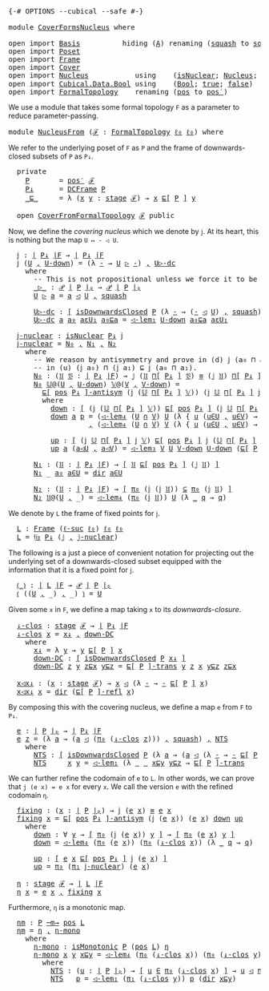 <pre class="Agda"><a id="5" class="Symbol">{-#</a> <a id="9" class="Keyword">OPTIONS</a> <a id="17" class="Pragma">--cubical</a> <a id="27" class="Pragma">--safe</a> <a id="34" class="Symbol">#-}</a>

<a id="39" class="Keyword">module</a> <a id="46" href="CoverFormsNucleus.html" class="Module">CoverFormsNucleus</a> <a id="64" class="Keyword">where</a>

<a id="71" class="Keyword">open</a> <a id="76" class="Keyword">import</a> <a id="83" href="Basis.html" class="Module">Basis</a>          <a id="98" class="Keyword">hiding</a> <a id="105" class="Symbol">(</a><a id="106" href="Basis.html#2514" class="Generalizable">A</a><a id="107" class="Symbol">)</a> <a id="109" class="Keyword">renaming</a> <a id="118" class="Symbol">(</a><a id="119" href="Basis.html#6998" class="InductiveConstructor">squash</a> <a id="126" class="Symbol">to</a> <a id="∥_∥.squash"></a><a id="129" href="CoverFormsNucleus.html#129" class="InductiveConstructor">squash′</a><a id="136" class="Symbol">)</a>
<a id="138" class="Keyword">open</a> <a id="143" class="Keyword">import</a> <a id="150" href="Poset.html" class="Module">Poset</a>
<a id="156" class="Keyword">open</a> <a id="161" class="Keyword">import</a> <a id="168" href="Frame.html" class="Module">Frame</a>
<a id="174" class="Keyword">open</a> <a id="179" class="Keyword">import</a> <a id="186" href="Cover.html" class="Module">Cover</a>
<a id="192" class="Keyword">open</a> <a id="197" class="Keyword">import</a> <a id="204" href="Nucleus.html" class="Module">Nucleus</a>           <a id="222" class="Keyword">using</a>    <a id="231" class="Symbol">(</a><a id="232" href="Nucleus.html#302" class="Function">isNuclear</a><a id="241" class="Symbol">;</a> <a id="243" href="Nucleus.html#601" class="Function">Nucleus</a><a id="250" class="Symbol">;</a> <a id="252" href="Nucleus.html#6053" class="Function">𝔣𝔦𝔵</a><a id="255" class="Symbol">;</a> <a id="257" href="Nucleus.html#1924" class="Function">idem</a><a id="261" class="Symbol">)</a>
<a id="263" class="Keyword">open</a> <a id="268" class="Keyword">import</a> <a id="275" href="Cubical.Data.Bool.html" class="Module">Cubical.Data.Bool</a> <a id="293" class="Keyword">using</a>    <a id="302" class="Symbol">(</a><a id="303" href="Agda.Builtin.Bool.html#163" class="Datatype">Bool</a><a id="307" class="Symbol">;</a> <a id="309" href="Agda.Builtin.Bool.html#188" class="InductiveConstructor">true</a><a id="313" class="Symbol">;</a> <a id="315" href="Agda.Builtin.Bool.html#182" class="InductiveConstructor">false</a><a id="320" class="Symbol">)</a>
<a id="322" class="Keyword">open</a> <a id="327" class="Keyword">import</a> <a id="334" href="FormalTopology.html" class="Module">FormalTopology</a>    <a id="352" class="Keyword">renaming</a> <a id="361" class="Symbol">(</a><a id="362" href="FormalTopology.html#1525" class="Function">pos</a> <a id="366" class="Symbol">to</a> <a id="pos"></a><a id="369" href="CoverFormsNucleus.html#369" class="Function">pos′</a><a id="373" class="Symbol">)</a>
</pre>
We use a module that takes some formal topology `F` as a parameter to reduce
parameter-passing.

<pre class="Agda"><a id="481" class="Keyword">module</a> <a id="NucleusFrom"></a><a id="488" href="CoverFormsNucleus.html#488" class="Module">NucleusFrom</a> <a id="500" class="Symbol">(</a><a id="501" href="CoverFormsNucleus.html#501" class="Bound">ℱ</a> <a id="503" class="Symbol">:</a> <a id="505" href="FormalTopology.html#1345" class="Function">FormalTopology</a> <a id="520" href="Basis.html#2455" class="Generalizable">ℓ₀</a> <a id="523" href="Basis.html#2455" class="Generalizable">ℓ₀</a><a id="525" class="Symbol">)</a> <a id="527" class="Keyword">where</a>
</pre>
We refer to the underlying poset of `F` as `P` and the frame of downwards-closed subsets
of `P` as `P↓`.

<pre class="Agda">  <a id="650" class="Keyword">private</a>
    <a id="NucleusFrom.P"></a><a id="662" href="CoverFormsNucleus.html#662" class="Function">P</a>       <a id="670" class="Symbol">=</a> <a id="672" href="CoverFormsNucleus.html#369" class="Function">pos′</a> <a id="677" href="CoverFormsNucleus.html#501" class="Bound">ℱ</a>
    <a id="NucleusFrom.P↓"></a><a id="683" href="CoverFormsNucleus.html#683" class="Function">P↓</a>      <a id="691" class="Symbol">=</a> <a id="693" href="Frame.html#19290" class="Function">DCFrame</a> <a id="701" href="CoverFormsNucleus.html#662" class="Function">P</a>
    <a id="NucleusFrom._⊑_"></a><a id="707" href="CoverFormsNucleus.html#707" class="Function Operator">_⊑_</a>     <a id="715" class="Symbol">=</a> <a id="717" class="Symbol">λ</a> <a id="719" class="Symbol">(</a><a id="720" href="CoverFormsNucleus.html#720" class="Bound">x</a> <a id="722" href="CoverFormsNucleus.html#722" class="Bound">y</a> <a id="724" class="Symbol">:</a> <a id="726" href="FormalTopology.html#1665" class="Function">stage</a> <a id="732" href="CoverFormsNucleus.html#501" class="Bound">ℱ</a><a id="733" class="Symbol">)</a> <a id="735" class="Symbol">→</a> <a id="737" href="CoverFormsNucleus.html#720" class="Bound">x</a> <a id="739" href="Poset.html#2551" class="Function">⊑[</a> <a id="742" href="CoverFormsNucleus.html#662" class="Function">P</a> <a id="744" href="Poset.html#2551" class="Function">]</a> <a id="746" href="CoverFormsNucleus.html#722" class="Bound">y</a>

  <a id="751" class="Keyword">open</a> <a id="756" href="Cover.html#378" class="Module">CoverFromFormalTopology</a> <a id="780" href="CoverFormsNucleus.html#501" class="Bound">ℱ</a> <a id="782" class="Keyword">public</a>
</pre>
Now, we define the *covering nucleus* which we denote by `𝕛`. At its heart, this is
nothing but the map `U ↦ - ◁ U`.

<pre class="Agda">  <a id="NucleusFrom.𝕛"></a><a id="918" href="CoverFormsNucleus.html#918" class="Function">𝕛</a> <a id="920" class="Symbol">:</a> <a id="922" href="Frame.html#3884" class="Function Operator">∣</a> <a id="924" href="CoverFormsNucleus.html#683" class="Function">P↓</a> <a id="927" href="Frame.html#3884" class="Function Operator">∣F</a> <a id="930" class="Symbol">→</a> <a id="932" href="Frame.html#3884" class="Function Operator">∣</a> <a id="934" href="CoverFormsNucleus.html#683" class="Function">P↓</a> <a id="937" href="Frame.html#3884" class="Function Operator">∣F</a>
  <a id="942" href="CoverFormsNucleus.html#918" class="Function">𝕛</a> <a id="944" class="Symbol">(</a><a id="945" href="CoverFormsNucleus.html#945" class="Bound">U</a> <a id="947" href="Agda.Builtin.Sigma.html#236" class="InductiveConstructor Operator">,</a> <a id="949" href="CoverFormsNucleus.html#949" class="Bound">U-down</a><a id="955" class="Symbol">)</a> <a id="957" class="Symbol">=</a> <a id="959" class="Symbol">(λ</a> <a id="962" href="CoverFormsNucleus.html#962" class="Bound">-</a> <a id="964" class="Symbol">→</a> <a id="966" href="CoverFormsNucleus.html#945" class="Bound">U</a> <a id="968" href="CoverFormsNucleus.html#1083" class="Function Operator">▷</a> <a id="970" href="CoverFormsNucleus.html#962" class="Bound">-</a><a id="971" class="Symbol">)</a> <a id="973" href="Agda.Builtin.Sigma.html#236" class="InductiveConstructor Operator">,</a> <a id="975" href="CoverFormsNucleus.html#1145" class="Function">U▷-dc</a>
    <a id="985" class="Keyword">where</a>
      <a id="997" class="Comment">-- This is not propositional unless we force it to be using the HIT definition!</a>
      <a id="1083" href="CoverFormsNucleus.html#1083" class="Function Operator">_▷_</a> <a id="1087" class="Symbol">:</a> <a id="1089" href="Basis.html#3885" class="Function">𝒫</a> <a id="1091" href="Poset.html#2382" class="Function Operator">∣</a> <a id="1093" href="CoverFormsNucleus.html#662" class="Function">P</a> <a id="1095" href="Poset.html#2382" class="Function Operator">∣ₚ</a> <a id="1098" class="Symbol">→</a> <a id="1100" href="Basis.html#3885" class="Function">𝒫</a> <a id="1102" href="Poset.html#2382" class="Function Operator">∣</a> <a id="1104" href="CoverFormsNucleus.html#662" class="Function">P</a> <a id="1106" href="Poset.html#2382" class="Function Operator">∣ₚ</a>
      <a id="1115" href="CoverFormsNucleus.html#1115" class="Bound">U</a> <a id="1117" href="CoverFormsNucleus.html#1083" class="Function Operator">▷</a> <a id="1119" href="CoverFormsNucleus.html#1119" class="Bound">a</a> <a id="1121" class="Symbol">=</a> <a id="1123" href="CoverFormsNucleus.html#1119" class="Bound">a</a> <a id="1125" href="Cover.html#703" class="Datatype Operator">◁</a> <a id="1127" href="CoverFormsNucleus.html#1115" class="Bound">U</a> <a id="1129" href="Agda.Builtin.Sigma.html#236" class="InductiveConstructor Operator">,</a> <a id="1131" href="Cover.html#863" class="InductiveConstructor">squash</a>

      <a id="1145" href="CoverFormsNucleus.html#1145" class="Function">U▷-dc</a> <a id="1151" class="Symbol">:</a> <a id="1153" href="Basis.html#1600" class="Function Operator">[</a> <a id="1155" href="Poset.html#6742" class="Function">isDownwardsClosed</a> <a id="1173" href="CoverFormsNucleus.html#662" class="Function">P</a> <a id="1175" class="Symbol">(λ</a> <a id="1178" href="CoverFormsNucleus.html#1178" class="Bound">-</a> <a id="1180" class="Symbol">→</a> <a id="1182" class="Symbol">(</a><a id="1183" href="CoverFormsNucleus.html#1178" class="Bound">-</a> <a id="1185" href="Cover.html#703" class="Datatype Operator">◁</a> <a id="1187" href="CoverFormsNucleus.html#945" class="Bound">U</a><a id="1188" class="Symbol">)</a> <a id="1190" href="Agda.Builtin.Sigma.html#236" class="InductiveConstructor Operator">,</a> <a id="1192" href="Cover.html#863" class="InductiveConstructor">squash</a><a id="1198" class="Symbol">)</a> <a id="1200" href="Basis.html#1600" class="Function Operator">]</a>
      <a id="1208" href="CoverFormsNucleus.html#1145" class="Function">U▷-dc</a> <a id="1214" href="CoverFormsNucleus.html#1214" class="Bound">a</a> <a id="1216" href="CoverFormsNucleus.html#1216" class="Bound">a₀</a> <a id="1219" href="CoverFormsNucleus.html#1219" class="Bound">aεU₁</a> <a id="1224" href="CoverFormsNucleus.html#1224" class="Bound">a₀⊑a</a> <a id="1229" class="Symbol">=</a> <a id="1231" href="Cover.html#1171" class="Function">◁-lem₁</a> <a id="1238" href="CoverFormsNucleus.html#949" class="Bound">U-down</a> <a id="1245" href="CoverFormsNucleus.html#1224" class="Bound">a₀⊑a</a> <a id="1250" href="CoverFormsNucleus.html#1219" class="Bound">aεU₁</a>

  <a id="NucleusFrom.𝕛-nuclear"></a><a id="1258" href="CoverFormsNucleus.html#1258" class="Function">𝕛-nuclear</a> <a id="1268" class="Symbol">:</a> <a id="1270" href="Nucleus.html#302" class="Function">isNuclear</a> <a id="1280" href="CoverFormsNucleus.html#683" class="Function">P↓</a> <a id="1283" href="CoverFormsNucleus.html#918" class="Function">𝕛</a>
  <a id="1287" href="CoverFormsNucleus.html#1258" class="Function">𝕛-nuclear</a> <a id="1297" class="Symbol">=</a> <a id="1299" href="CoverFormsNucleus.html#1461" class="Function">N₀</a> <a id="1302" href="Agda.Builtin.Sigma.html#236" class="InductiveConstructor Operator">,</a> <a id="1304" href="CoverFormsNucleus.html#2021" class="Function">N₁</a> <a id="1307" href="Agda.Builtin.Sigma.html#236" class="InductiveConstructor Operator">,</a> <a id="1309" href="CoverFormsNucleus.html#2101" class="Function">N₂</a>
    <a id="1316" class="Keyword">where</a>
      <a id="1328" class="Comment">-- We reason by antisymmetry and prove in (d) 𝕛 (a₀ ⊓ a₁) ⊑ (𝕛 a₀) ⊓ (𝕛 a₁) and</a>
      <a id="1414" class="Comment">-- in (u) (𝕛 a₀) ⊓ (𝕛 a₁) ⊑ 𝕛 (a₀ ⊓ a₁).</a>
      <a id="1461" href="CoverFormsNucleus.html#1461" class="Function">N₀</a> <a id="1464" class="Symbol">:</a> <a id="1466" class="Symbol">(</a><a id="1467" href="CoverFormsNucleus.html#1467" class="Bound">𝔘</a> <a id="1469" href="CoverFormsNucleus.html#1469" class="Bound">𝔙</a> <a id="1471" class="Symbol">:</a> <a id="1473" href="Frame.html#3884" class="Function Operator">∣</a> <a id="1475" href="CoverFormsNucleus.html#683" class="Function">P↓</a> <a id="1478" href="Frame.html#3884" class="Function Operator">∣F</a><a id="1480" class="Symbol">)</a> <a id="1482" class="Symbol">→</a> <a id="1484" href="CoverFormsNucleus.html#918" class="Function">𝕛</a> <a id="1486" class="Symbol">(</a><a id="1487" href="CoverFormsNucleus.html#1467" class="Bound">𝔘</a> <a id="1489" href="Frame.html#4167" class="Function">⊓[</a> <a id="1492" href="CoverFormsNucleus.html#683" class="Function">P↓</a> <a id="1495" href="Frame.html#4167" class="Function">]</a> <a id="1497" href="CoverFormsNucleus.html#1469" class="Bound">𝔙</a><a id="1498" class="Symbol">)</a> <a id="1500" href="Agda.Builtin.Cubical.Path.html#381" class="Function Operator">≡</a> <a id="1502" class="Symbol">(</a><a id="1503" href="CoverFormsNucleus.html#918" class="Function">𝕛</a> <a id="1505" href="CoverFormsNucleus.html#1467" class="Bound">𝔘</a><a id="1506" class="Symbol">)</a> <a id="1508" href="Frame.html#4167" class="Function">⊓[</a> <a id="1511" href="CoverFormsNucleus.html#683" class="Function">P↓</a> <a id="1514" href="Frame.html#4167" class="Function">]</a> <a id="1516" class="Symbol">(</a><a id="1517" href="CoverFormsNucleus.html#918" class="Function">𝕛</a> <a id="1519" href="CoverFormsNucleus.html#1469" class="Bound">𝔙</a><a id="1520" class="Symbol">)</a>
      <a id="1528" href="CoverFormsNucleus.html#1461" class="Function">N₀</a> <a id="1531" href="CoverFormsNucleus.html#1531" class="Bound">𝕌</a><a id="1532" class="Symbol">@(</a><a id="1534" href="CoverFormsNucleus.html#1534" class="Bound">U</a> <a id="1536" href="Agda.Builtin.Sigma.html#236" class="InductiveConstructor Operator">,</a> <a id="1538" href="CoverFormsNucleus.html#1538" class="Bound">U-down</a><a id="1544" class="Symbol">)</a> <a id="1546" href="CoverFormsNucleus.html#1546" class="Bound">𝕍</a><a id="1547" class="Symbol">@(</a><a id="1549" href="CoverFormsNucleus.html#1549" class="Bound">V</a> <a id="1551" href="Agda.Builtin.Sigma.html#236" class="InductiveConstructor Operator">,</a> <a id="1553" href="CoverFormsNucleus.html#1553" class="Bound">V-down</a><a id="1559" class="Symbol">)</a> <a id="1561" class="Symbol">=</a>
        <a id="1571" href="Poset.html#3283" class="Function Operator">⊑[</a> <a id="1574" href="Frame.html#3968" class="Function">pos</a> <a id="1578" href="CoverFormsNucleus.html#683" class="Function">P↓</a> <a id="1581" href="Poset.html#3283" class="Function Operator">]-antisym</a> <a id="1591" class="Symbol">(</a><a id="1592" href="CoverFormsNucleus.html#918" class="Function">𝕛</a> <a id="1594" class="Symbol">(</a><a id="1595" href="CoverFormsNucleus.html#1531" class="Bound">𝕌</a> <a id="1597" href="Frame.html#4167" class="Function">⊓[</a> <a id="1600" href="CoverFormsNucleus.html#683" class="Function">P↓</a> <a id="1603" href="Frame.html#4167" class="Function">]</a> <a id="1605" href="CoverFormsNucleus.html#1546" class="Bound">𝕍</a><a id="1606" class="Symbol">))</a> <a id="1609" class="Symbol">(</a><a id="1610" href="CoverFormsNucleus.html#918" class="Function">𝕛</a> <a id="1612" href="CoverFormsNucleus.html#1531" class="Bound">𝕌</a> <a id="1614" href="Frame.html#4167" class="Function">⊓[</a> <a id="1617" href="CoverFormsNucleus.html#683" class="Function">P↓</a> <a id="1620" href="Frame.html#4167" class="Function">]</a> <a id="1622" href="CoverFormsNucleus.html#918" class="Function">𝕛</a> <a id="1624" href="CoverFormsNucleus.html#1546" class="Bound">𝕍</a><a id="1625" class="Symbol">)</a> <a id="1627" href="CoverFormsNucleus.html#1659" class="Function">down</a> <a id="1632" href="CoverFormsNucleus.html#1881" class="Function">up</a>
        <a id="1643" class="Keyword">where</a>
          <a id="1659" href="CoverFormsNucleus.html#1659" class="Function">down</a> <a id="1664" class="Symbol">:</a> <a id="1666" href="Basis.html#1600" class="Function Operator">[</a> <a id="1668" class="Symbol">(</a><a id="1669" href="CoverFormsNucleus.html#918" class="Function">𝕛</a> <a id="1671" class="Symbol">(</a><a id="1672" href="CoverFormsNucleus.html#1531" class="Bound">𝕌</a> <a id="1674" href="Frame.html#4167" class="Function">⊓[</a> <a id="1677" href="CoverFormsNucleus.html#683" class="Function">P↓</a> <a id="1680" href="Frame.html#4167" class="Function">]</a> <a id="1682" href="CoverFormsNucleus.html#1546" class="Bound">𝕍</a><a id="1683" class="Symbol">))</a> <a id="1686" href="Poset.html#2551" class="Function">⊑[</a> <a id="1689" href="Frame.html#3968" class="Function">pos</a> <a id="1693" href="CoverFormsNucleus.html#683" class="Function">P↓</a> <a id="1696" href="Poset.html#2551" class="Function">]</a> <a id="1698" class="Symbol">(</a><a id="1699" href="CoverFormsNucleus.html#918" class="Function">𝕛</a> <a id="1701" href="CoverFormsNucleus.html#1531" class="Bound">𝕌</a> <a id="1703" href="Frame.html#4167" class="Function">⊓[</a> <a id="1706" href="CoverFormsNucleus.html#683" class="Function">P↓</a> <a id="1709" href="Frame.html#4167" class="Function">]</a> <a id="1711" href="CoverFormsNucleus.html#918" class="Function">𝕛</a> <a id="1713" href="CoverFormsNucleus.html#1546" class="Bound">𝕍</a><a id="1714" class="Symbol">)</a> <a id="1716" href="Basis.html#1600" class="Function Operator">]</a>
          <a id="1728" href="CoverFormsNucleus.html#1659" class="Function">down</a> <a id="1733" href="CoverFormsNucleus.html#1733" class="Bound">a</a> <a id="1735" href="CoverFormsNucleus.html#1735" class="Bound">p</a> <a id="1737" class="Symbol">=</a> <a id="1739" class="Symbol">(</a><a id="1740" href="Cover.html#3008" class="Function">◁-lem₄</a> <a id="1747" class="Symbol">(</a><a id="1748" href="CoverFormsNucleus.html#1534" class="Bound">U</a> <a id="1750" href="Basis.html#4715" class="Function Operator">∩</a> <a id="1752" href="CoverFormsNucleus.html#1549" class="Bound">V</a><a id="1753" class="Symbol">)</a> <a id="1755" href="CoverFormsNucleus.html#1534" class="Bound">U</a> <a id="1757" class="Symbol">(λ</a> <a id="1760" class="Symbol">{</a> <a id="1762" href="CoverFormsNucleus.html#1762" class="Bound">u</a> <a id="1764" class="Symbol">(</a><a id="1765" href="CoverFormsNucleus.html#1765" class="Bound">u∈U</a> <a id="1769" href="Agda.Builtin.Sigma.html#236" class="InductiveConstructor Operator">,</a> <a id="1771" href="CoverFormsNucleus.html#1771" class="Bound">u∈V</a><a id="1774" class="Symbol">)</a> <a id="1776" class="Symbol">→</a> <a id="1778" href="Cover.html#762" class="InductiveConstructor">dir</a> <a id="1782" href="CoverFormsNucleus.html#1765" class="Bound">u∈U</a> <a id="1786" class="Symbol">})</a> <a id="1789" href="CoverFormsNucleus.html#1733" class="Bound">a</a> <a id="1791" href="CoverFormsNucleus.html#1735" class="Bound">p</a><a id="1792" class="Symbol">)</a>
                   <a id="1813" href="Agda.Builtin.Sigma.html#236" class="InductiveConstructor Operator">,</a> <a id="1815" class="Symbol">(</a><a id="1816" href="Cover.html#3008" class="Function">◁-lem₄</a> <a id="1823" class="Symbol">(</a><a id="1824" href="CoverFormsNucleus.html#1534" class="Bound">U</a> <a id="1826" href="Basis.html#4715" class="Function Operator">∩</a> <a id="1828" href="CoverFormsNucleus.html#1549" class="Bound">V</a><a id="1829" class="Symbol">)</a> <a id="1831" href="CoverFormsNucleus.html#1549" class="Bound">V</a> <a id="1833" class="Symbol">(λ</a> <a id="1836" class="Symbol">{</a> <a id="1838" href="CoverFormsNucleus.html#1838" class="Bound">u</a> <a id="1840" class="Symbol">(</a><a id="1841" href="CoverFormsNucleus.html#1841" class="Bound">u∈U</a> <a id="1845" href="Agda.Builtin.Sigma.html#236" class="InductiveConstructor Operator">,</a> <a id="1847" href="CoverFormsNucleus.html#1847" class="Bound">u∈V</a><a id="1850" class="Symbol">)</a> <a id="1852" class="Symbol">→</a> <a id="1854" href="Cover.html#762" class="InductiveConstructor">dir</a> <a id="1858" href="CoverFormsNucleus.html#1847" class="Bound">u∈V</a> <a id="1862" class="Symbol">})</a> <a id="1865" href="CoverFormsNucleus.html#1733" class="Bound">a</a> <a id="1867" href="CoverFormsNucleus.html#1735" class="Bound">p</a><a id="1868" class="Symbol">)</a>

          <a id="1881" href="CoverFormsNucleus.html#1881" class="Function">up</a> <a id="1884" class="Symbol">:</a> <a id="1886" href="Basis.html#1600" class="Function Operator">[</a> <a id="1888" class="Symbol">(</a><a id="1889" href="CoverFormsNucleus.html#918" class="Function">𝕛</a> <a id="1891" href="CoverFormsNucleus.html#1531" class="Bound">𝕌</a> <a id="1893" href="Frame.html#4167" class="Function">⊓[</a> <a id="1896" href="CoverFormsNucleus.html#683" class="Function">P↓</a> <a id="1899" href="Frame.html#4167" class="Function">]</a> <a id="1901" href="CoverFormsNucleus.html#918" class="Function">𝕛</a> <a id="1903" href="CoverFormsNucleus.html#1546" class="Bound">𝕍</a><a id="1904" class="Symbol">)</a> <a id="1906" href="Poset.html#2551" class="Function">⊑[</a> <a id="1909" href="Frame.html#3968" class="Function">pos</a> <a id="1913" href="CoverFormsNucleus.html#683" class="Function">P↓</a> <a id="1916" href="Poset.html#2551" class="Function">]</a> <a id="1918" href="CoverFormsNucleus.html#918" class="Function">𝕛</a> <a id="1920" class="Symbol">(</a><a id="1921" href="CoverFormsNucleus.html#1531" class="Bound">𝕌</a> <a id="1923" href="Frame.html#4167" class="Function">⊓[</a> <a id="1926" href="CoverFormsNucleus.html#683" class="Function">P↓</a> <a id="1929" href="Frame.html#4167" class="Function">]</a> <a id="1931" href="CoverFormsNucleus.html#1546" class="Bound">𝕍</a><a id="1932" class="Symbol">)</a> <a id="1934" href="Basis.html#1600" class="Function Operator">]</a>
          <a id="1946" href="CoverFormsNucleus.html#1881" class="Function">up</a> <a id="1949" href="CoverFormsNucleus.html#1949" class="Bound">a</a> <a id="1951" class="Symbol">(</a><a id="1952" href="CoverFormsNucleus.html#1952" class="Bound">a◁U</a> <a id="1956" href="Agda.Builtin.Sigma.html#236" class="InductiveConstructor Operator">,</a> <a id="1958" href="CoverFormsNucleus.html#1958" class="Bound">a◁V</a><a id="1961" class="Symbol">)</a> <a id="1963" class="Symbol">=</a> <a id="1965" href="Cover.html#2305" class="Function">◁-lem₃</a> <a id="1972" href="CoverFormsNucleus.html#1549" class="Bound">V</a> <a id="1974" href="CoverFormsNucleus.html#1534" class="Bound">U</a> <a id="1976" href="CoverFormsNucleus.html#1553" class="Bound">V-down</a> <a id="1983" href="CoverFormsNucleus.html#1538" class="Bound">U-down</a> <a id="1990" class="Symbol">(</a><a id="1991" href="Poset.html#3014" class="Function Operator">⊑[</a> <a id="1994" href="CoverFormsNucleus.html#662" class="Function">P</a> <a id="1996" href="Poset.html#3014" class="Function Operator">]-refl</a> <a id="2003" href="CoverFormsNucleus.html#1949" class="Bound">a</a><a id="2004" class="Symbol">)</a> <a id="2006" href="CoverFormsNucleus.html#1958" class="Bound">a◁V</a> <a id="2010" href="CoverFormsNucleus.html#1952" class="Bound">a◁U</a>

      <a id="2021" href="CoverFormsNucleus.html#2021" class="Function">N₁</a> <a id="2024" class="Symbol">:</a> <a id="2026" class="Symbol">(</a><a id="2027" href="CoverFormsNucleus.html#2027" class="Bound">𝔘</a> <a id="2029" class="Symbol">:</a> <a id="2031" href="Frame.html#3884" class="Function Operator">∣</a> <a id="2033" href="CoverFormsNucleus.html#683" class="Function">P↓</a> <a id="2036" href="Frame.html#3884" class="Function Operator">∣F</a><a id="2038" class="Symbol">)</a> <a id="2040" class="Symbol">→</a> <a id="2042" href="Basis.html#1600" class="Function Operator">[</a> <a id="2044" href="CoverFormsNucleus.html#2027" class="Bound">𝔘</a> <a id="2046" href="Poset.html#2551" class="Function">⊑[</a> <a id="2049" href="Frame.html#3968" class="Function">pos</a> <a id="2053" href="CoverFormsNucleus.html#683" class="Function">P↓</a> <a id="2056" href="Poset.html#2551" class="Function">]</a> <a id="2058" class="Symbol">(</a><a id="2059" href="CoverFormsNucleus.html#918" class="Function">𝕛</a> <a id="2061" href="CoverFormsNucleus.html#2027" class="Bound">𝔘</a><a id="2062" class="Symbol">)</a> <a id="2064" href="Basis.html#1600" class="Function Operator">]</a>
      <a id="2072" href="CoverFormsNucleus.html#2021" class="Function">N₁</a> <a id="2075" class="Symbol">_</a> <a id="2077" href="CoverFormsNucleus.html#2077" class="Bound">a₀</a> <a id="2080" href="CoverFormsNucleus.html#2080" class="Bound">a∈U</a> <a id="2084" class="Symbol">=</a> <a id="2086" href="Cover.html#762" class="InductiveConstructor">dir</a> <a id="2090" href="CoverFormsNucleus.html#2080" class="Bound">a∈U</a>

      <a id="2101" href="CoverFormsNucleus.html#2101" class="Function">N₂</a> <a id="2104" class="Symbol">:</a> <a id="2106" class="Symbol">(</a><a id="2107" href="CoverFormsNucleus.html#2107" class="Bound">𝔘</a> <a id="2109" class="Symbol">:</a> <a id="2111" href="Frame.html#3884" class="Function Operator">∣</a> <a id="2113" href="CoverFormsNucleus.html#683" class="Function">P↓</a> <a id="2116" href="Frame.html#3884" class="Function Operator">∣F</a><a id="2118" class="Symbol">)</a> <a id="2120" class="Symbol">→</a> <a id="2122" href="Basis.html#1600" class="Function Operator">[</a> <a id="2124" href="Basis.html#1007" class="Field">π₀</a> <a id="2127" class="Symbol">(</a><a id="2128" href="CoverFormsNucleus.html#918" class="Function">𝕛</a> <a id="2130" class="Symbol">(</a><a id="2131" href="CoverFormsNucleus.html#918" class="Function">𝕛</a> <a id="2133" href="CoverFormsNucleus.html#2107" class="Bound">𝔘</a><a id="2134" class="Symbol">))</a> <a id="2137" href="Basis.html#4316" class="Function Operator">⊆</a> <a id="2139" href="Basis.html#1007" class="Field">π₀</a> <a id="2142" class="Symbol">(</a><a id="2143" href="CoverFormsNucleus.html#918" class="Function">𝕛</a> <a id="2145" href="CoverFormsNucleus.html#2107" class="Bound">𝔘</a><a id="2146" class="Symbol">)</a> <a id="2148" href="Basis.html#1600" class="Function Operator">]</a>
      <a id="2156" href="CoverFormsNucleus.html#2101" class="Function">N₂</a> <a id="2159" href="CoverFormsNucleus.html#2159" class="Bound">𝔘</a><a id="2160" class="Symbol">@(</a><a id="2162" href="CoverFormsNucleus.html#2162" class="Bound">U</a> <a id="2164" href="Agda.Builtin.Sigma.html#236" class="InductiveConstructor Operator">,</a> <a id="2166" class="Symbol">_)</a> <a id="2169" class="Symbol">=</a> <a id="2171" href="Cover.html#3008" class="Function">◁-lem₄</a> <a id="2178" class="Symbol">(</a><a id="2179" href="Basis.html#1007" class="Field">π₀</a> <a id="2182" class="Symbol">(</a><a id="2183" href="CoverFormsNucleus.html#918" class="Function">𝕛</a> <a id="2185" href="CoverFormsNucleus.html#2159" class="Bound">𝔘</a><a id="2186" class="Symbol">))</a> <a id="2189" href="CoverFormsNucleus.html#2162" class="Bound">U</a> <a id="2191" class="Symbol">(λ</a> <a id="2194" href="CoverFormsNucleus.html#2194" class="Bound">_</a> <a id="2196" href="CoverFormsNucleus.html#2196" class="Bound">q</a> <a id="2198" class="Symbol">→</a> <a id="2200" href="CoverFormsNucleus.html#2196" class="Bound">q</a><a id="2201" class="Symbol">)</a>
</pre>
We denote by `L` the frame of fixed points for `𝕛`.

<pre class="Agda">  <a id="NucleusFrom.L"></a><a id="2267" href="CoverFormsNucleus.html#2267" class="Function">L</a> <a id="2269" class="Symbol">:</a> <a id="2271" href="Frame.html#3701" class="Function">Frame</a> <a id="2277" class="Symbol">(</a><a id="2278" href="Cubical.Core.Primitives.html#1174" class="Primitive">ℓ-suc</a> <a id="2284" href="CoverFormsNucleus.html#520" class="Bound">ℓ₀</a><a id="2286" class="Symbol">)</a> <a id="2288" href="CoverFormsNucleus.html#520" class="Bound">ℓ₀</a> <a id="2291" href="CoverFormsNucleus.html#520" class="Bound">ℓ₀</a>
  <a id="2296" href="CoverFormsNucleus.html#2267" class="Function">L</a> <a id="2298" class="Symbol">=</a> <a id="2300" href="Nucleus.html#6053" class="Function">𝔣𝔦𝔵</a> <a id="2304" href="CoverFormsNucleus.html#683" class="Function">P↓</a> <a id="2307" class="Symbol">(</a><a id="2308" href="CoverFormsNucleus.html#918" class="Function">𝕛</a> <a id="2310" href="Agda.Builtin.Sigma.html#236" class="InductiveConstructor Operator">,</a> <a id="2312" href="CoverFormsNucleus.html#1258" class="Function">𝕛-nuclear</a><a id="2321" class="Symbol">)</a>
</pre>
The following is a just a piece of convenient notation for projecting out the underlying
set of a downwards-closed subset equipped with the information that it is a fixed point
for `𝕛`.

<pre class="Agda">  <a id="NucleusFrom.⦅_⦆"></a><a id="2521" href="CoverFormsNucleus.html#2521" class="Function Operator">⦅_⦆</a> <a id="2525" class="Symbol">:</a> <a id="2527" href="Frame.html#3884" class="Function Operator">∣</a> <a id="2529" href="CoverFormsNucleus.html#2267" class="Function">L</a> <a id="2531" href="Frame.html#3884" class="Function Operator">∣F</a> <a id="2534" class="Symbol">→</a> <a id="2536" href="Basis.html#3885" class="Function">𝒫</a> <a id="2538" href="Poset.html#2382" class="Function Operator">∣</a> <a id="2540" href="CoverFormsNucleus.html#662" class="Function">P</a> <a id="2542" href="Poset.html#2382" class="Function Operator">∣ₚ</a>
  <a id="2547" href="CoverFormsNucleus.html#2521" class="Function Operator">⦅</a> <a id="2549" class="Symbol">((</a><a id="2551" href="CoverFormsNucleus.html#2551" class="Bound">U</a> <a id="2553" href="Agda.Builtin.Sigma.html#236" class="InductiveConstructor Operator">,</a> <a id="2555" class="Symbol">_)</a> <a id="2558" href="Agda.Builtin.Sigma.html#236" class="InductiveConstructor Operator">,</a> <a id="2560" class="Symbol">_)</a> <a id="2563" href="CoverFormsNucleus.html#2521" class="Function Operator">⦆</a> <a id="2565" class="Symbol">=</a> <a id="2567" href="CoverFormsNucleus.html#2551" class="Bound">U</a>
</pre>
Given some `x` in `F`, we define a map taking `x` to its *downwards-closure*.

<pre class="Agda">  <a id="NucleusFrom.↓-clos"></a><a id="2659" href="CoverFormsNucleus.html#2659" class="Function">↓-clos</a> <a id="2666" class="Symbol">:</a> <a id="2668" href="FormalTopology.html#1665" class="Function">stage</a> <a id="2674" href="CoverFormsNucleus.html#501" class="Bound">ℱ</a> <a id="2676" class="Symbol">→</a> <a id="2678" href="Frame.html#3884" class="Function Operator">∣</a> <a id="2680" href="CoverFormsNucleus.html#683" class="Function">P↓</a> <a id="2683" href="Frame.html#3884" class="Function Operator">∣F</a>
  <a id="2688" href="CoverFormsNucleus.html#2659" class="Function">↓-clos</a> <a id="2695" href="CoverFormsNucleus.html#2695" class="Bound">x</a> <a id="2697" class="Symbol">=</a> <a id="2699" href="CoverFormsNucleus.html#2728" class="Function">x↓</a> <a id="2702" href="Agda.Builtin.Sigma.html#236" class="InductiveConstructor Operator">,</a> <a id="2704" href="CoverFormsNucleus.html#2756" class="Function">down-DC</a>
    <a id="2716" class="Keyword">where</a>
      <a id="2728" href="CoverFormsNucleus.html#2728" class="Function">x↓</a> <a id="2731" class="Symbol">=</a> <a id="2733" class="Symbol">λ</a> <a id="2735" href="CoverFormsNucleus.html#2735" class="Bound">y</a> <a id="2737" class="Symbol">→</a> <a id="2739" href="CoverFormsNucleus.html#2735" class="Bound">y</a> <a id="2741" href="Poset.html#2551" class="Function">⊑[</a> <a id="2744" href="CoverFormsNucleus.html#662" class="Function">P</a> <a id="2746" href="Poset.html#2551" class="Function">]</a> <a id="2748" href="CoverFormsNucleus.html#2695" class="Bound">x</a>
      <a id="2756" href="CoverFormsNucleus.html#2756" class="Function">down-DC</a> <a id="2764" class="Symbol">:</a> <a id="2766" href="Basis.html#1600" class="Function Operator">[</a> <a id="2768" href="Poset.html#6742" class="Function">isDownwardsClosed</a> <a id="2786" href="CoverFormsNucleus.html#662" class="Function">P</a> <a id="2788" href="CoverFormsNucleus.html#2728" class="Function">x↓</a> <a id="2791" href="Basis.html#1600" class="Function Operator">]</a>
      <a id="2799" href="CoverFormsNucleus.html#2756" class="Function">down-DC</a> <a id="2807" href="CoverFormsNucleus.html#2807" class="Bound">z</a> <a id="2809" href="CoverFormsNucleus.html#2809" class="Bound">y</a> <a id="2811" href="CoverFormsNucleus.html#2811" class="Bound">z⊑x</a> <a id="2815" href="CoverFormsNucleus.html#2815" class="Bound">y⊑z</a> <a id="2819" class="Symbol">=</a> <a id="2821" href="Poset.html#3121" class="Function Operator">⊑[</a> <a id="2824" href="CoverFormsNucleus.html#662" class="Function">P</a> <a id="2826" href="Poset.html#3121" class="Function Operator">]-trans</a> <a id="2834" href="CoverFormsNucleus.html#2809" class="Bound">y</a> <a id="2836" href="CoverFormsNucleus.html#2807" class="Bound">z</a> <a id="2838" href="CoverFormsNucleus.html#2695" class="Bound">x</a> <a id="2840" href="CoverFormsNucleus.html#2815" class="Bound">y⊑z</a> <a id="2844" href="CoverFormsNucleus.html#2811" class="Bound">z⊑x</a>

  <a id="NucleusFrom.x◁x↓"></a><a id="2851" href="CoverFormsNucleus.html#2851" class="Function">x◁x↓</a> <a id="2856" class="Symbol">:</a> <a id="2858" class="Symbol">(</a><a id="2859" href="CoverFormsNucleus.html#2859" class="Bound">x</a> <a id="2861" class="Symbol">:</a> <a id="2863" href="FormalTopology.html#1665" class="Function">stage</a> <a id="2869" href="CoverFormsNucleus.html#501" class="Bound">ℱ</a><a id="2870" class="Symbol">)</a> <a id="2872" class="Symbol">→</a> <a id="2874" href="CoverFormsNucleus.html#2859" class="Bound">x</a> <a id="2876" href="Cover.html#703" class="Datatype Operator">◁</a> <a id="2878" class="Symbol">(λ</a> <a id="2881" href="CoverFormsNucleus.html#2881" class="Bound">-</a> <a id="2883" class="Symbol">→</a> <a id="2885" href="CoverFormsNucleus.html#2881" class="Bound">-</a> <a id="2887" href="Poset.html#2551" class="Function">⊑[</a> <a id="2890" href="CoverFormsNucleus.html#662" class="Function">P</a> <a id="2892" href="Poset.html#2551" class="Function">]</a> <a id="2894" href="CoverFormsNucleus.html#2859" class="Bound">x</a><a id="2895" class="Symbol">)</a>
  <a id="2899" href="CoverFormsNucleus.html#2851" class="Function">x◁x↓</a> <a id="2904" href="CoverFormsNucleus.html#2904" class="Bound">x</a> <a id="2906" class="Symbol">=</a> <a id="2908" href="Cover.html#762" class="InductiveConstructor">dir</a> <a id="2912" class="Symbol">(</a><a id="2913" href="Poset.html#3014" class="Function Operator">⊑[</a> <a id="2916" href="CoverFormsNucleus.html#662" class="Function">P</a> <a id="2918" href="Poset.html#3014" class="Function Operator">]-refl</a> <a id="2925" href="CoverFormsNucleus.html#2904" class="Bound">x</a><a id="2926" class="Symbol">)</a>
</pre>
By composing this with the covering nucleus, we define a map `e` from `F` to `P↓`.

<pre class="Agda">  <a id="NucleusFrom.e"></a><a id="3023" href="CoverFormsNucleus.html#3023" class="Function">e</a> <a id="3025" class="Symbol">:</a> <a id="3027" href="Poset.html#2382" class="Function Operator">∣</a> <a id="3029" href="CoverFormsNucleus.html#662" class="Function">P</a> <a id="3031" href="Poset.html#2382" class="Function Operator">∣ₚ</a> <a id="3034" class="Symbol">→</a> <a id="3036" href="Frame.html#3884" class="Function Operator">∣</a> <a id="3038" href="CoverFormsNucleus.html#683" class="Function">P↓</a> <a id="3041" href="Frame.html#3884" class="Function Operator">∣F</a>
  <a id="3046" href="CoverFormsNucleus.html#3023" class="Function">e</a> <a id="3048" href="CoverFormsNucleus.html#3048" class="Bound">z</a> <a id="3050" class="Symbol">=</a> <a id="3052" class="Symbol">(λ</a> <a id="3055" href="CoverFormsNucleus.html#3055" class="Bound">a</a> <a id="3057" class="Symbol">→</a> <a id="3059" class="Symbol">(</a><a id="3060" href="CoverFormsNucleus.html#3055" class="Bound">a</a> <a id="3062" href="Cover.html#703" class="Datatype Operator">◁</a> <a id="3064" class="Symbol">(</a><a id="3065" href="Basis.html#1007" class="Field">π₀</a> <a id="3068" class="Symbol">(</a><a id="3069" href="CoverFormsNucleus.html#2659" class="Function">↓-clos</a> <a id="3076" href="CoverFormsNucleus.html#3048" class="Bound">z</a><a id="3077" class="Symbol">)))</a> <a id="3081" href="Agda.Builtin.Sigma.html#236" class="InductiveConstructor Operator">,</a> <a id="3083" href="Cover.html#863" class="InductiveConstructor">squash</a><a id="3089" class="Symbol">)</a> <a id="3091" href="Agda.Builtin.Sigma.html#236" class="InductiveConstructor Operator">,</a> <a id="3093" href="CoverFormsNucleus.html#3113" class="Function">NTS</a>
    <a id="3101" class="Keyword">where</a>
      <a id="3113" href="CoverFormsNucleus.html#3113" class="Function">NTS</a> <a id="3117" class="Symbol">:</a> <a id="3119" href="Basis.html#1600" class="Function Operator">[</a> <a id="3121" href="Poset.html#6742" class="Function">isDownwardsClosed</a> <a id="3139" href="CoverFormsNucleus.html#662" class="Function">P</a> <a id="3141" class="Symbol">(λ</a> <a id="3144" href="CoverFormsNucleus.html#3144" class="Bound">a</a> <a id="3146" class="Symbol">→</a> <a id="3148" class="Symbol">(</a><a id="3149" href="CoverFormsNucleus.html#3144" class="Bound">a</a> <a id="3151" href="Cover.html#703" class="Datatype Operator">◁</a> <a id="3153" class="Symbol">(λ</a> <a id="3156" href="CoverFormsNucleus.html#3156" class="Bound">-</a> <a id="3158" class="Symbol">→</a> <a id="3160" href="CoverFormsNucleus.html#3156" class="Bound">-</a> <a id="3162" href="Poset.html#2551" class="Function">⊑[</a> <a id="3165" href="CoverFormsNucleus.html#662" class="Function">P</a> <a id="3167" href="Poset.html#2551" class="Function">]</a> <a id="3169" href="CoverFormsNucleus.html#3048" class="Bound">z</a><a id="3170" class="Symbol">))</a> <a id="3173" href="Agda.Builtin.Sigma.html#236" class="InductiveConstructor Operator">,</a> <a id="3175" href="Cover.html#863" class="InductiveConstructor">squash</a><a id="3181" class="Symbol">)</a> <a id="3183" href="Basis.html#1600" class="Function Operator">]</a>
      <a id="3191" href="CoverFormsNucleus.html#3113" class="Function">NTS</a> <a id="3195" class="Symbol">_</a> <a id="3197" class="Symbol">_</a> <a id="3199" href="CoverFormsNucleus.html#3199" class="Bound">x</a> <a id="3201" href="CoverFormsNucleus.html#3201" class="Bound">y</a> <a id="3203" class="Symbol">=</a> <a id="3205" href="Cover.html#1171" class="Function">◁-lem₁</a> <a id="3212" class="Symbol">(λ</a> <a id="3215" href="CoverFormsNucleus.html#3215" class="Bound">_</a> <a id="3217" href="CoverFormsNucleus.html#3217" class="Bound">_</a> <a id="3219" href="CoverFormsNucleus.html#3219" class="Bound">x⊑y</a> <a id="3223" href="CoverFormsNucleus.html#3223" class="Bound">y⊑z</a> <a id="3227" class="Symbol">→</a> <a id="3229" href="Poset.html#3121" class="Function Operator">⊑[</a> <a id="3232" href="CoverFormsNucleus.html#662" class="Function">P</a> <a id="3234" href="Poset.html#3121" class="Function Operator">]-trans</a> <a id="3242" class="Symbol">_</a> <a id="3244" class="Symbol">_</a> <a id="3246" href="CoverFormsNucleus.html#3048" class="Bound">z</a> <a id="3248" href="CoverFormsNucleus.html#3223" class="Bound">y⊑z</a> <a id="3252" href="CoverFormsNucleus.html#3219" class="Bound">x⊑y</a><a id="3255" class="Symbol">)</a> <a id="3257" href="CoverFormsNucleus.html#3201" class="Bound">y</a> <a id="3259" href="CoverFormsNucleus.html#3199" class="Bound">x</a>
</pre>
We can further refine the codomain of `e` to `L`. In other words, we can prove that `j (e
x) = e x` for every `x`. We call the version `e` with the refined codomain `η`.

<pre class="Agda">  <a id="NucleusFrom.fixing"></a><a id="3443" href="CoverFormsNucleus.html#3443" class="Function">fixing</a> <a id="3450" class="Symbol">:</a> <a id="3452" class="Symbol">(</a><a id="3453" href="CoverFormsNucleus.html#3453" class="Bound">x</a> <a id="3455" class="Symbol">:</a> <a id="3457" href="Poset.html#2382" class="Function Operator">∣</a> <a id="3459" href="CoverFormsNucleus.html#662" class="Function">P</a> <a id="3461" href="Poset.html#2382" class="Function Operator">∣ₚ</a><a id="3463" class="Symbol">)</a> <a id="3465" class="Symbol">→</a> <a id="3467" href="CoverFormsNucleus.html#918" class="Function">𝕛</a> <a id="3469" class="Symbol">(</a><a id="3470" href="CoverFormsNucleus.html#3023" class="Function">e</a> <a id="3472" href="CoverFormsNucleus.html#3453" class="Bound">x</a><a id="3473" class="Symbol">)</a> <a id="3475" href="Agda.Builtin.Cubical.Path.html#381" class="Function Operator">≡</a> <a id="3477" href="CoverFormsNucleus.html#3023" class="Function">e</a> <a id="3479" href="CoverFormsNucleus.html#3453" class="Bound">x</a>
  <a id="3483" href="CoverFormsNucleus.html#3443" class="Function">fixing</a> <a id="3490" href="CoverFormsNucleus.html#3490" class="Bound">x</a> <a id="3492" class="Symbol">=</a> <a id="3494" href="Poset.html#3283" class="Function Operator">⊑[</a> <a id="3497" href="Frame.html#3968" class="Function">pos</a> <a id="3501" href="CoverFormsNucleus.html#683" class="Function">P↓</a> <a id="3504" href="Poset.html#3283" class="Function Operator">]-antisym</a> <a id="3514" class="Symbol">(</a><a id="3515" href="CoverFormsNucleus.html#918" class="Function">𝕛</a> <a id="3517" class="Symbol">(</a><a id="3518" href="CoverFormsNucleus.html#3023" class="Function">e</a> <a id="3520" href="CoverFormsNucleus.html#3490" class="Bound">x</a><a id="3521" class="Symbol">))</a> <a id="3524" class="Symbol">(</a><a id="3525" href="CoverFormsNucleus.html#3023" class="Function">e</a> <a id="3527" href="CoverFormsNucleus.html#3490" class="Bound">x</a><a id="3528" class="Symbol">)</a> <a id="3530" href="CoverFormsNucleus.html#3554" class="Function">down</a> <a id="3535" href="CoverFormsNucleus.html#3669" class="Function">up</a>
    <a id="3542" class="Keyword">where</a>
      <a id="3554" href="CoverFormsNucleus.html#3554" class="Function">down</a> <a id="3559" class="Symbol">:</a> <a id="3561" class="Symbol">∀</a> <a id="3563" href="CoverFormsNucleus.html#3563" class="Bound">y</a> <a id="3565" class="Symbol">→</a> <a id="3567" href="Basis.html#1600" class="Function Operator">[</a> <a id="3569" href="Basis.html#1007" class="Field">π₀</a> <a id="3572" class="Symbol">(</a><a id="3573" href="CoverFormsNucleus.html#918" class="Function">𝕛</a> <a id="3575" class="Symbol">(</a><a id="3576" href="CoverFormsNucleus.html#3023" class="Function">e</a> <a id="3578" href="CoverFormsNucleus.html#3490" class="Bound">x</a><a id="3579" class="Symbol">))</a> <a id="3582" href="CoverFormsNucleus.html#3563" class="Bound">y</a> <a id="3584" href="Basis.html#1600" class="Function Operator">]</a> <a id="3586" class="Symbol">→</a> <a id="3588" href="Basis.html#1600" class="Function Operator">[</a> <a id="3590" href="Basis.html#1007" class="Field">π₀</a> <a id="3593" class="Symbol">(</a><a id="3594" href="CoverFormsNucleus.html#3023" class="Function">e</a> <a id="3596" href="CoverFormsNucleus.html#3490" class="Bound">x</a><a id="3597" class="Symbol">)</a> <a id="3599" href="CoverFormsNucleus.html#3563" class="Bound">y</a> <a id="3601" href="Basis.html#1600" class="Function Operator">]</a>
      <a id="3609" href="CoverFormsNucleus.html#3554" class="Function">down</a> <a id="3614" class="Symbol">=</a> <a id="3616" href="Cover.html#3008" class="Function">◁-lem₄</a> <a id="3623" class="Symbol">(</a><a id="3624" href="Basis.html#1007" class="Field">π₀</a> <a id="3627" class="Symbol">(</a><a id="3628" href="CoverFormsNucleus.html#3023" class="Function">e</a> <a id="3630" href="CoverFormsNucleus.html#3490" class="Bound">x</a><a id="3631" class="Symbol">))</a> <a id="3634" class="Symbol">(</a><a id="3635" href="Basis.html#1007" class="Field">π₀</a> <a id="3638" class="Symbol">(</a><a id="3639" href="CoverFormsNucleus.html#2659" class="Function">↓-clos</a> <a id="3646" href="CoverFormsNucleus.html#3490" class="Bound">x</a><a id="3647" class="Symbol">))</a> <a id="3650" class="Symbol">(λ</a> <a id="3653" href="CoverFormsNucleus.html#3653" class="Bound">_</a> <a id="3655" href="CoverFormsNucleus.html#3655" class="Bound">q</a> <a id="3657" class="Symbol">→</a> <a id="3659" href="CoverFormsNucleus.html#3655" class="Bound">q</a><a id="3660" class="Symbol">)</a>

      <a id="3669" href="CoverFormsNucleus.html#3669" class="Function">up</a> <a id="3672" class="Symbol">:</a> <a id="3674" href="Basis.html#1600" class="Function Operator">[</a> <a id="3676" href="CoverFormsNucleus.html#3023" class="Function">e</a> <a id="3678" href="CoverFormsNucleus.html#3490" class="Bound">x</a> <a id="3680" href="Poset.html#2551" class="Function">⊑[</a> <a id="3683" href="Frame.html#3968" class="Function">pos</a> <a id="3687" href="CoverFormsNucleus.html#683" class="Function">P↓</a> <a id="3690" href="Poset.html#2551" class="Function">]</a> <a id="3692" href="CoverFormsNucleus.html#918" class="Function">𝕛</a> <a id="3694" class="Symbol">(</a><a id="3695" href="CoverFormsNucleus.html#3023" class="Function">e</a> <a id="3697" href="CoverFormsNucleus.html#3490" class="Bound">x</a><a id="3698" class="Symbol">)</a> <a id="3700" href="Basis.html#1600" class="Function Operator">]</a>
      <a id="3708" href="CoverFormsNucleus.html#3669" class="Function">up</a> <a id="3711" class="Symbol">=</a> <a id="3713" href="Basis.html#1007" class="Field">π₀</a> <a id="3716" class="Symbol">(</a><a id="3717" href="Basis.html#1018" class="Field">π₁</a> <a id="3720" href="CoverFormsNucleus.html#1258" class="Function">𝕛-nuclear</a><a id="3729" class="Symbol">)</a> <a id="3731" class="Symbol">(</a><a id="3732" href="CoverFormsNucleus.html#3023" class="Function">e</a> <a id="3734" href="CoverFormsNucleus.html#3490" class="Bound">x</a><a id="3735" class="Symbol">)</a>

  <a id="NucleusFrom.η"></a><a id="3740" href="CoverFormsNucleus.html#3740" class="Function">η</a> <a id="3742" class="Symbol">:</a> <a id="3744" href="FormalTopology.html#1665" class="Function">stage</a> <a id="3750" href="CoverFormsNucleus.html#501" class="Bound">ℱ</a> <a id="3752" class="Symbol">→</a> <a id="3754" href="Frame.html#3884" class="Function Operator">∣</a> <a id="3756" href="CoverFormsNucleus.html#2267" class="Function">L</a> <a id="3758" href="Frame.html#3884" class="Function Operator">∣F</a>
  <a id="3763" href="CoverFormsNucleus.html#3740" class="Function">η</a> <a id="3765" href="CoverFormsNucleus.html#3765" class="Bound">x</a> <a id="3767" class="Symbol">=</a> <a id="3769" href="CoverFormsNucleus.html#3023" class="Function">e</a> <a id="3771" href="CoverFormsNucleus.html#3765" class="Bound">x</a> <a id="3773" href="Agda.Builtin.Sigma.html#236" class="InductiveConstructor Operator">,</a> <a id="3775" href="CoverFormsNucleus.html#3443" class="Function">fixing</a> <a id="3782" href="CoverFormsNucleus.html#3765" class="Bound">x</a>
</pre>
Furthermore, `η` is a monotonic map.

<pre class="Agda">  <a id="NucleusFrom.ηm"></a><a id="3833" href="CoverFormsNucleus.html#3833" class="Function">ηm</a> <a id="3836" class="Symbol">:</a> <a id="3838" href="CoverFormsNucleus.html#662" class="Function">P</a> <a id="3840" href="Poset.html#5482" class="Function Operator">─m→</a> <a id="3844" href="Frame.html#3968" class="Function">pos</a> <a id="3848" href="CoverFormsNucleus.html#2267" class="Function">L</a>
  <a id="3852" href="CoverFormsNucleus.html#3833" class="Function">ηm</a> <a id="3855" class="Symbol">=</a> <a id="3857" href="CoverFormsNucleus.html#3740" class="Function">η</a> <a id="3859" href="Agda.Builtin.Sigma.html#236" class="InductiveConstructor Operator">,</a> <a id="3861" href="CoverFormsNucleus.html#3884" class="Function">η-mono</a>
    <a id="3872" class="Keyword">where</a>
      <a id="3884" href="CoverFormsNucleus.html#3884" class="Function">η-mono</a> <a id="3891" class="Symbol">:</a> <a id="3893" href="Poset.html#4668" class="Function">isMonotonic</a> <a id="3905" href="CoverFormsNucleus.html#662" class="Function">P</a> <a id="3907" class="Symbol">(</a><a id="3908" href="Frame.html#3968" class="Function">pos</a> <a id="3912" href="CoverFormsNucleus.html#2267" class="Function">L</a><a id="3913" class="Symbol">)</a> <a id="3915" href="CoverFormsNucleus.html#3740" class="Function">η</a>
      <a id="3923" href="CoverFormsNucleus.html#3884" class="Function">η-mono</a> <a id="3930" href="CoverFormsNucleus.html#3930" class="Bound">x</a> <a id="3932" href="CoverFormsNucleus.html#3932" class="Bound">y</a> <a id="3934" href="CoverFormsNucleus.html#3934" class="Bound">x⊑y</a> <a id="3938" class="Symbol">=</a> <a id="3940" href="Cover.html#3008" class="Function">◁-lem₄</a> <a id="3947" class="Symbol">(</a><a id="3948" href="Basis.html#1007" class="Field">π₀</a> <a id="3951" class="Symbol">(</a><a id="3952" href="CoverFormsNucleus.html#2659" class="Function">↓-clos</a> <a id="3959" href="CoverFormsNucleus.html#3930" class="Bound">x</a><a id="3960" class="Symbol">))</a> <a id="3963" class="Symbol">(</a><a id="3964" href="Basis.html#1007" class="Field">π₀</a> <a id="3967" class="Symbol">(</a><a id="3968" href="CoverFormsNucleus.html#2659" class="Function">↓-clos</a> <a id="3975" href="CoverFormsNucleus.html#3932" class="Bound">y</a><a id="3976" class="Symbol">))</a> <a id="3979" href="CoverFormsNucleus.html#4007" class="Function">NTS</a>
        <a id="3991" class="Keyword">where</a>
          <a id="4007" href="CoverFormsNucleus.html#4007" class="Function">NTS</a> <a id="4011" class="Symbol">:</a> <a id="4013" class="Symbol">(</a><a id="4014" href="CoverFormsNucleus.html#4014" class="Bound">u</a> <a id="4016" class="Symbol">:</a> <a id="4018" href="Poset.html#2382" class="Function Operator">∣</a> <a id="4020" href="CoverFormsNucleus.html#662" class="Function">P</a> <a id="4022" href="Poset.html#2382" class="Function Operator">∣ₚ</a><a id="4024" class="Symbol">)</a> <a id="4026" class="Symbol">→</a> <a id="4028" href="Basis.html#1600" class="Function Operator">[</a> <a id="4030" href="CoverFormsNucleus.html#4014" class="Bound">u</a> <a id="4032" href="Basis.html#3928" class="Function Operator">∈</a> <a id="4034" href="Basis.html#1007" class="Field">π₀</a> <a id="4037" class="Symbol">(</a><a id="4038" href="CoverFormsNucleus.html#2659" class="Function">↓-clos</a> <a id="4045" href="CoverFormsNucleus.html#3930" class="Bound">x</a><a id="4046" class="Symbol">)</a> <a id="4048" href="Basis.html#1600" class="Function Operator">]</a> <a id="4050" class="Symbol">→</a> <a id="4052" href="CoverFormsNucleus.html#4014" class="Bound">u</a> <a id="4054" href="Cover.html#703" class="Datatype Operator">◁</a> <a id="4056" href="Basis.html#1007" class="Field">π₀</a> <a id="4059" class="Symbol">(</a><a id="4060" href="CoverFormsNucleus.html#2659" class="Function">↓-clos</a> <a id="4067" href="CoverFormsNucleus.html#3932" class="Bound">y</a><a id="4068" class="Symbol">)</a>
          <a id="4080" href="CoverFormsNucleus.html#4007" class="Function">NTS</a> <a id="4084" class="Symbol">_</a> <a id="4086" href="CoverFormsNucleus.html#4086" class="Bound">p</a> <a id="4088" class="Symbol">=</a> <a id="4090" href="Cover.html#1171" class="Function">◁-lem₁</a> <a id="4097" class="Symbol">(</a><a id="4098" href="Basis.html#1018" class="Field">π₁</a> <a id="4101" class="Symbol">(</a><a id="4102" href="CoverFormsNucleus.html#2659" class="Function">↓-clos</a> <a id="4109" href="CoverFormsNucleus.html#3932" class="Bound">y</a><a id="4110" class="Symbol">))</a> <a id="4113" href="CoverFormsNucleus.html#4086" class="Bound">p</a> <a id="4115" class="Symbol">(</a><a id="4116" href="Cover.html#762" class="InductiveConstructor">dir</a> <a id="4120" href="CoverFormsNucleus.html#3934" class="Bound">x⊑y</a><a id="4123" class="Symbol">)</a>
</pre>